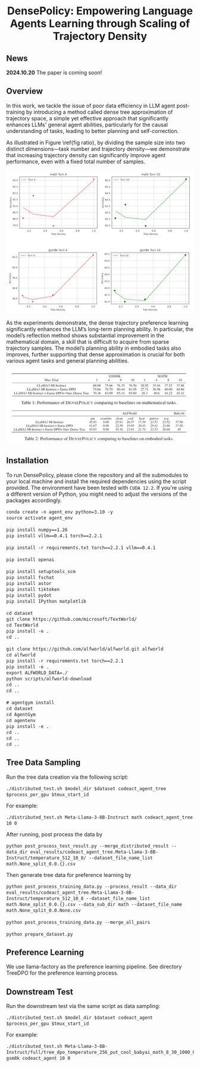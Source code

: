 
<h1 align="center"> DensePolicy: Empowering Language Agents Learning through Scaling of Trajectory Density </h1>

## News

**2024.10.20** The paper is coming soon!

## Overview

In this work, we tackle the issue of poor data efficiency in LLM agent post-training by introducing a method called dense tree approximation of trajectory space, a simple yet effective approach that significantly enhances LLMs' general agent abilities, particularly for the causal understanding of tasks, leading to better planning and self-correction. 

As illustrated in Figure \ref{fig ratio}, by dividing the sample size into two distinct dimensions—task number and trajectory density—we demonstrate that increasing trajectory density can significantly improve agent performance, even with a fixed total number of samples. 

![Overview](figures/scale_fig.png)

As the experiments demonstrate, the dense trajectory preference learning significantly enhances the LLM’s long-term planning ability. In particular, the model’s reflection method shows substantial improvement in the mathematical domain, a skill that is difficult to acquire from sparse trajectory samples. The model’s planning ability in embodied tasks also improves, further supporting that dense approximation is crucial for both various agent tasks and general planning abilities.

![Overview](figures/experiment.png)


## Installation

To run DensePolicy, please clone the repository and all the submodules to your local machine and install the required dependencies using the script provided. The environment have been tested with `CUDA 12.2`. If you're using a different version of Python, you might need to adjust the versions of the packages accordingly.

```
conda create -n agent_env python=3.10 -y
source activate agent_env

pip install numpy==1.26 
pip install vllm==0.4.1 torch==2.2.1 

pip install -r requirements.txt torch==2.2.1 vllm==0.4.1 

pip install openai 

pip install setuptools_scm 
pip install fschat 
pip install astor 
pip install tiktoken 
pip install pydot 
pip install IPython matplotlib 

cd dataset
git clone https://github.com/microsoft/TextWorld/
cd TextWorld
pip install -e . 
cd ..

git clone https://github.com/alfworld/alfworld.git alfworld
cd alfworld
pip install -r requirements.txt torch==2.2.1 
pip install -e . 
export ALFWORLD_DATA=./
python scripts/alfworld-download
cd ..
cd ..

# agentgym install
cd dataset
cd AgentGym
cd agentenv
pip install -e . 
cd ..
cd ..
cd ..
```

## Tree Data Sampling

Run the tree data creation via the following script:

```
./distributed_test.sh $model_dir $dataset codeact_agent_tree $process_per_gpu $tmux_start_id
```

For example:
```
./distributed_test.sh Meta-Llama-3-8B-Instruct math codeact_agent_tree 10 0
```

After running, post process the data by 

```
python post_process_test_result.py --merge_distributed_result --data_dir eval_results/codeact_agent_tree.Meta-Llama-3-8B-Instruct/temperature_512_10_8/ --dataset_file_name_list math.None_split_0.0.{}.csv
```

Then generate tree data for preference learning by 

```
python post_process_training_data.py --process_result --data_dir eval_results/codeact_agent_tree.Meta-Llama-3-8B-Instruct/temperature_512_10_8 --dataset_file_name_list math.None_split_0.0.{}.csv --data_sub_dir math --dataset_file_name math.None_split_0.0.None.csv

python post_process_training_data.py --merge_all_pairs

python prepare_dataset.py
```

## Preference Learning

We use llama-factory as the preference learning pipeline. See directory TreeDPO for the preference learning process.

## Downstream Test

Run the downstream test via the same script as data sampling:

```
./distributed_test.sh $model_dir $dataset codeact_agent $process_per_gpu $tmux_start_id
```

For example:
```
./distributed_test.sh Meta-Llama-3-8B-Instruct/full/tree_dpo_temperature_256_put_cool_babyai_math_8_30_1000_0.5_math_more gsm8k codeact_agent 10 0
```